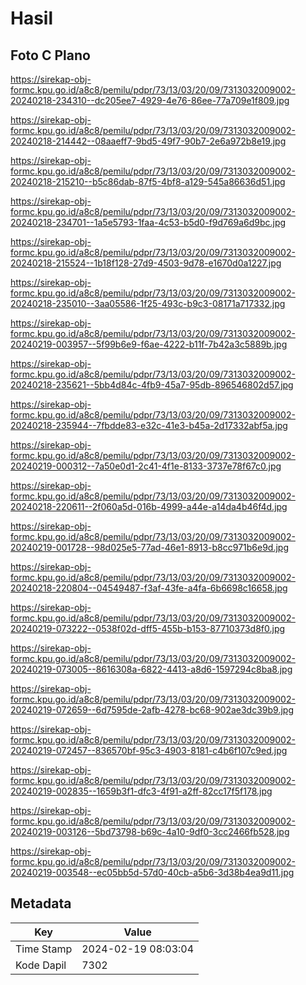 # Hasil

## Foto C Plano

https://sirekap-obj-formc.kpu.go.id/a8c8/pemilu/pdpr/73/13/03/20/09/7313032009002-20240218-234310--dc205ee7-4929-4e76-86ee-77a709e1f809.jpg

https://sirekap-obj-formc.kpu.go.id/a8c8/pemilu/pdpr/73/13/03/20/09/7313032009002-20240218-214442--08aaeff7-9bd5-49f7-90b7-2e6a972b8e19.jpg

https://sirekap-obj-formc.kpu.go.id/a8c8/pemilu/pdpr/73/13/03/20/09/7313032009002-20240218-215210--b5c86dab-87f5-4bf8-a129-545a86636d51.jpg

https://sirekap-obj-formc.kpu.go.id/a8c8/pemilu/pdpr/73/13/03/20/09/7313032009002-20240218-234701--1a5e5793-1faa-4c53-b5d0-f9d769a6d9bc.jpg

https://sirekap-obj-formc.kpu.go.id/a8c8/pemilu/pdpr/73/13/03/20/09/7313032009002-20240218-215524--1b18f128-27d9-4503-9d78-e1670d0a1227.jpg

https://sirekap-obj-formc.kpu.go.id/a8c8/pemilu/pdpr/73/13/03/20/09/7313032009002-20240218-235010--3aa05586-1f25-493c-b9c3-08171a717332.jpg

https://sirekap-obj-formc.kpu.go.id/a8c8/pemilu/pdpr/73/13/03/20/09/7313032009002-20240219-003957--5f99b6e9-f6ae-4222-b11f-7b42a3c5889b.jpg

https://sirekap-obj-formc.kpu.go.id/a8c8/pemilu/pdpr/73/13/03/20/09/7313032009002-20240218-235621--5bb4d84c-4fb9-45a7-95db-896546802d57.jpg

https://sirekap-obj-formc.kpu.go.id/a8c8/pemilu/pdpr/73/13/03/20/09/7313032009002-20240218-235944--7fbdde83-e32c-41e3-b45a-2d17332abf5a.jpg

https://sirekap-obj-formc.kpu.go.id/a8c8/pemilu/pdpr/73/13/03/20/09/7313032009002-20240219-000312--7a50e0d1-2c41-4f1e-8133-3737e78f67c0.jpg

https://sirekap-obj-formc.kpu.go.id/a8c8/pemilu/pdpr/73/13/03/20/09/7313032009002-20240218-220611--2f060a5d-016b-4999-a44e-a14da4b46f4d.jpg

https://sirekap-obj-formc.kpu.go.id/a8c8/pemilu/pdpr/73/13/03/20/09/7313032009002-20240219-001728--98d025e5-77ad-46e1-8913-b8cc971b6e9d.jpg

https://sirekap-obj-formc.kpu.go.id/a8c8/pemilu/pdpr/73/13/03/20/09/7313032009002-20240218-220804--04549487-f3af-43fe-a4fa-6b6698c16658.jpg

https://sirekap-obj-formc.kpu.go.id/a8c8/pemilu/pdpr/73/13/03/20/09/7313032009002-20240219-073222--0538f02d-dff5-455b-b153-87710373d8f0.jpg

https://sirekap-obj-formc.kpu.go.id/a8c8/pemilu/pdpr/73/13/03/20/09/7313032009002-20240219-073005--8616308a-6822-4413-a8d6-1597294c8ba8.jpg

https://sirekap-obj-formc.kpu.go.id/a8c8/pemilu/pdpr/73/13/03/20/09/7313032009002-20240219-072659--6d7595de-2afb-4278-bc68-902ae3dc39b9.jpg

https://sirekap-obj-formc.kpu.go.id/a8c8/pemilu/pdpr/73/13/03/20/09/7313032009002-20240219-072457--836570bf-95c3-4903-8181-c4b6f107c9ed.jpg

https://sirekap-obj-formc.kpu.go.id/a8c8/pemilu/pdpr/73/13/03/20/09/7313032009002-20240219-002835--1659b3f1-dfc3-4f91-a2ff-82cc17f5f178.jpg

https://sirekap-obj-formc.kpu.go.id/a8c8/pemilu/pdpr/73/13/03/20/09/7313032009002-20240219-003126--5bd73798-b69c-4a10-9df0-3cc2466fb528.jpg

https://sirekap-obj-formc.kpu.go.id/a8c8/pemilu/pdpr/73/13/03/20/09/7313032009002-20240219-003548--ec05bb5d-57d0-40cb-a5b6-3d38b4ea9d11.jpg


## Metadata

| Key        | Value               |
| ---------- | ------------------- |
| Time Stamp | 2024-02-19 08:03:04 |
| Kode Dapil | 7302                |



